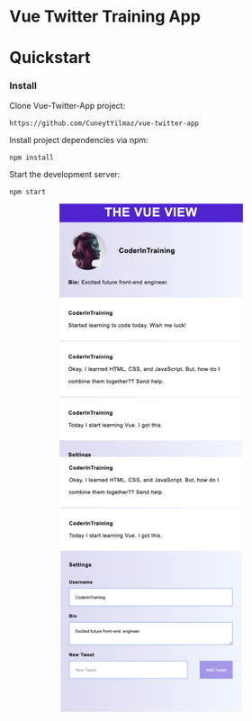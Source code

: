 # Vue Twitter Training App

# Quickstart

### Install

Clone Vue-Twitter-App project:
```
https://github.com/CuneytYilmaz/vue-twitter-app
```

Install project dependencies via npm:
```
npm install
```

Start the development server:
```
npm start
```

<p align="center">
<img src="https://github.com/CuneytYilmaz/vue-twitter-app/blob/master/img/vue-twitter-1.png" height="450"/>
<img src="https://github.com/CuneytYilmaz/vue-twitter-app/blob/master/img/vue-twitter-2.png" height="450"/>
</p>
